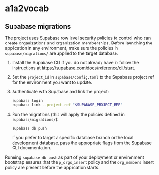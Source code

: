 # a1a2vocab

## Supabase migrations

The project uses Supabase row level security policies to control who can create
organizations and organization memberships. Before launching the application in
any environment, make sure the policies in `supabase/migrations/` are applied to
the target database.

1. Install the Supabase CLI if you do not already have it: follow the
   instructions at <https://supabase.com/docs/reference/cli/start>.
2. Set the `project_id` in `supabase/config.toml` to the Supabase project ref
   for the environment you want to update.
3. Authenticate with Supabase and link the project:

   ```sh
   supabase login
   supabase link --project-ref "$SUPABASE_PROJECT_REF"
   ```

4. Run the migrations (this will apply the policies defined in
   `supabase/migrations/`):

   ```sh
   supabase db push
   ```

   If you prefer to target a specific database branch or the local development
   database, pass the appropriate flags from the Supabase CLI documentation.

Running `supabase db push` as part of your deployment or environment bootstrap
ensures that the `p_orgs_insert` policy and the `org_members` insert policy are
present before the application starts.
